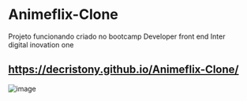 # Animeflix-Clone

Projeto funcionando criado no bootcamp Developer front end Inter  
digital inovation one 

## https://decristony.github.io/Animeflix-Clone/

![image](https://user-images.githubusercontent.com/79161227/150542267-29fb20b3-2cb4-48a7-8397-07f1e129d383.png)

